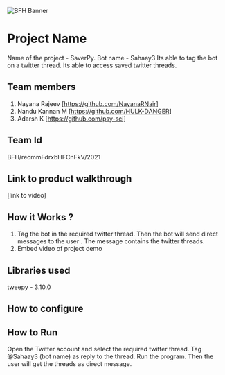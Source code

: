![BFH Banner](https://trello-attachments.s3.amazonaws.com/542e9c6316504d5797afbfb9/542e9c6316504d5797afbfc1/39dee8d993841943b5723510ce663233/Frame_19.png)
# Project Name
Name of the project - SaverPy. 
Bot name - Sahaay3
Its able to tag the bot on a twitter thread.
Its able to access saved twitter threads.
## Team members
1. Nayana Rajeev [https://github.com/NayanaRNair]
2. Nandu Kannan M [https://github.com/HULK-DANGER]
3. Adarsh K [https://github.com/psy-sci]
## Team Id
BFH/recmmFdrxbHFCnFkV/2021
## Link to product walkthrough
[link to video]
## How it Works ?
1. Tag the bot in the required twitter thread. Then the bot will send direct messages to the user . The message contains the twitter threads.
2. Embed video of project demo
## Libraries used
tweepy - 3.10.0
## How to configure

## How to Run
Open the Twitter account and select the required twitter thread.
Tag @Sahaay3 (bot name) as reply to the thread.
Run the program.
Then the user will get the threads as direct message.
